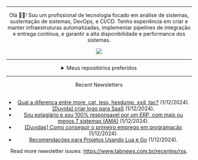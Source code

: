 <div align="center">
<hr>
<p>Olá 👋🏾! Sou um profissional de tecnologia focado em análise de sistemas, sustentação de sistemas, DevOps, e CI/CD. Tenho experiência em criar e manter infraestruturas automatizadas, implementar pipelines de integração e entrega contínua, e garantir a alta disponibilidade e performance dos sistemas.</p>
  <img src="https://media.giphy.com/media/yAGIvCiwPJn5C/giphy.gif">
<hr>
  <details>
  <summary>Meus repositórios preferidos</summary>
  <br />
  Alguns dos meus melhores repositórios:
  <br />
<br />
  <ul><li><a href=https://github.com/KubeNerd/aluratube target="_blank" rel="noopener noreferrer">KubeNerd/aluratube</a> (<b>0</b> ✨ and <b>0</b> 🍴): Aluratube - Desenvolvido durante a imersão React da Alura no final de 2022</li><li><a href=https://github.com/KubeNerd/nlw-ia target="_blank" rel="noopener noreferrer">KubeNerd/nlw-ia</a> (<b>0</b> ✨ and <b>0</b> 🍴): Projeto desenvolvido durante a NLW IA - Usando a API da OPENAI</li><li><a href=https://github.com/KubeNerd/nlw-journey-ia target="_blank" rel="noopener noreferrer">KubeNerd/nlw-journey-ia</a> (<b>0</b> ✨ and <b>0</b> 🍴): NLW IA - Agent de viagens usando python + langchain + GPT</li>
<li>More coming soon :).</li>
</ul>
  </details>
  <hr/>
    <summary>Recent Newsletters</summary>
  <br />
  <ul>
    <li><a href=https://www.tabnews.com.br/gpoleszuk/under-test target="_blank" rel="noopener noreferrer">Qual a diferença entre more, cat, less, hexdump, xxd, tac?</a> (1/12/2024).</li><li><a href=https://www.tabnews.com.br/rafinhahdc19/duvida-criar-logo-para-saas target="_blank" rel="noopener noreferrer">[Duvida] criar logo para SaaS</a> (1/12/2024).</li><li><a href=https://www.tabnews.com.br/vikkktor/sou-estagiario-e-sou-100-por-cento-responsavel-por-um-erp-com-mais-ou-menos-7-sistemas-ama target="_blank" rel="noopener noreferrer">Sou estagiário e sou 100% responsavel por um ERP, com mais ou menos 7 sistemas (AMA)</a> (1/12/2024).</li><li><a href=https://www.tabnews.com.br/Herograme/duvidas-como-conseguir-o-primeiro-emprego-em-programacao target="_blank" rel="noopener noreferrer">[Duvidas] Como conseguir o primeiro emprego em programação</a> (1/12/2024).</li><li><a href=https://www.tabnews.com.br/Nikolavn/recomendacoes-em-projeto-usando-lua-e-go target="_blank" rel="noopener noreferrer">Recomendações para Projetos Usando Lua e Go</a> (1/12/2024).</li>
  </ul>
<p>Read more newsletter issues: <a href="https://www.tabnews.com.br/recentes/rss">https://www.tabnews.com.br/recentes/rss</a>.</p>
  </details>
